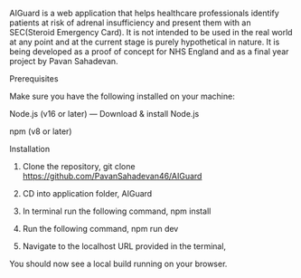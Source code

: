 AIGuard is a web application that helps healthcare professionals identify patients at risk of adrenal insufficiency and present them with an SEC(Steroid Emergency Card). 
It is not intended to be used in the real world at any point and at the current stage is purely hypothetical in nature. 
It is being developed as a proof of concept for NHS England and as a final year project by Pavan Sahadevan.

Prerequisites

Make sure you have the following installed on your machine:

Node.js (v16 or later) — Download & install Node.js

npm (v8 or later)

Installation

1. Clone the repository,
git clone https://github.com/PavanSahadevan46/AIGuard

2. CD into application folder, 
AIGuard

3. In terminal run the following command,
npm install

4. Run the following command,
npm run dev

5. Navigate to the localhost URL provided in the terminal,

You should now see a local build running on your browser.

